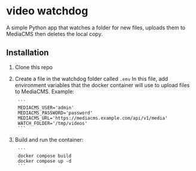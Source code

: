 # video watchdog

A simple Python app that watches a folder for new files, uploads them to MediaCMS then deletes the local copy.

## Installation

1. Clone this repo
2. Create a file in the watchdog folder called `.env`
    In this file, add environment variables that the docker container will use to upload files to MediaCMS.
    Example:

        ```
        MEDIACMS_USER='admin'
        MEDIACMS_PASSWORD='password'
        MEDIACMS_URL='https://mediacms.example.com/api/v1/media'
        WATCH_FOLDER='/tmp/videos'
        ```
3. Build and run the container: 

        ```
        docker compose build
        docker compose up -d
        ```
